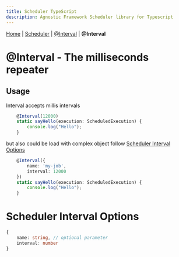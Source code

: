 ```yaml
---
title: Scheduler TypeScript
description: Agnostic Framework Scheduler library for Typescript
---
```

[Home](../index.md) | [Scheduler](../scheduler/index.md) | [@Interval](../annotations/Interval/index.md) | **@Interval**
&nbsp;
&nbsp;
&nbsp;
&nbsp;
# @Interval - The milliseconds repeater

## Usage
Interval accepts millis intervals

```Typescript
    @Interval(12000)
    static sayHello(execution: ScheduledExecution) {
        console.log("Hello");
    }
```

but also could be load with complex object follow [Scheduler Interval Options](#scheduler-Interval-options)

```Typescript
    @Interval({
        name: 'my-job',
        interval: 12000
    })
    static sayHello(execution: ScheduledExecution) {
        console.log("Hello");
    }
```
# Scheduler Interval Options

```Typescript
{
    name: string, // optional parameter
    interval: number
}

```

